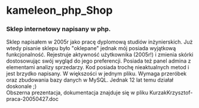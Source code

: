 # kameleon_php_Shop
<h3>Sklep internetowy napisany w php.</h3>
Sklep napisałem w 2005r jako pracę dyplomową studiów inżynierskich.
Już wtedy pisanie sklepu było "oklepane" jednak mój posiada wyjątkową funkcjonalność.
Rejestruje aktywność użytkownika (2005r!) i zmienia skórki dostosowując swój wygląd do jego preferencji.
Posiada też panel admina z elementami analizy sprzedarzy.
Kod posiada trochę nieaktualnych metod i jest brzydko napisany. W większości w jednym pliku.
Wymaga przeróbek oraz zbudowania bazy danych w MySQL.
Jednak 12 lat temu działał doskonale ;)<br>
Obszerna prezentacja, dokumentacja znajduje się w pliku KurzakKrzysztof-praca-20050427.doc
